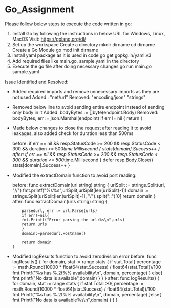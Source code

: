 # Go_Assignment

Please follow below steps to execute the code written in go:
1. Install Go by following the instructions in below URL for Windows, Linux, MacOS
    Visit: https://golang.org/dl/
2. Set up the workspace
    Create a directory
      mkdir dirname
      cd dirname
    Create a Go Module
      go mod init dirname
3. install yaml package as it is used in code
    go get gopkg.in/yaml.v3
4. Add required files like main.go, sample.yaml in the directory
5. Execute the go file after doing necessary changes
    go run main.go sample.yaml


Issue Identified and Resolved:

- Added required imports and remove unnecessary imports as they are not used
    Added :
      "net/url" 
    Removed:
      "encoding/json"
      "strings"

-  Removed below line to avoid sending entire endpoint instead of sending only body in it
    Added:
      bodyBytes := []byte(endpoint.Body)
    Removed:
      bodyBytes, err := json.Marshal(endpoint)
      if err != nil {
        return
      } 
- Made below changes to close the request after reading it to avoid leakages, also added check for duration  less than 500ms

    before:
      if err == nil && resp.StatusCode >= 200 && resp.StatusCode < 300 && duration <= 500*time.Millisecond {
        stats[domain].Success++
      }
    after:
      if err == nil && resp.StatusCode >= 200 && resp.StatusCode < 300 && duration <= 500*time.Millisecond {
        defer resp.Body.Close()
        stats[domain].Success++
      }

- Modified the extractDomain function to avoid port reading:

    before:
      func extractDomain(url string) string {
        urlSplit := strings.Split(url, "//")
        fmt.printf("%s%s",urlSplit,urlSplit[len(urlSplit)-1])
        domain := strings.Split(urlSplit[len(urlSplit)-1], "/").split("::")[0]
        return domain
      }
    after:
      func extractDomain(urls string) string {

          parsedurl, err := url.Parse(urls)
          if err!=nil{
          fmt.Printf("Error parsing the url:%s\n",urls)
          return urls
          }
          domain:=parsedurl.Hostname()
          
          return domain
      }
- Modified logResults function to avoid zerodivision error
    before:
      func logResults() {
        for domain, stat := range stats {
          if stat.Total{
          percentage := math.Round(10000 * float64(stat.Success) / float64(stat.Total))/100
          fmt.Printf("%s has %.2f%% availability\n", domain, percentage)
          }
          else{
            fmt.printf("No data is available",domain)
          }
        }
      }
    after:
      func logResults() {
        for domain, stat := range stats {
          if stat.Total >0{
            percentage := math.Round(10000 * float64(stat.Success) / float64(stat.Total))/100
            fmt.Printf("%s has %.2f%% availability\n", domain, percentage)
          }else{
            fmt.Printf("No data is available%s\n",domain)
          }
        }
      }